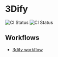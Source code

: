 # 3Dify
![CI Status](https://github.com/vincentken3d/3Dify/workflows/3Dify%20CI/badge.svg?branch=master)
![CI Status](https://github.com/guidou44/AlgorithmPresenter/workflows/AlgorithmPresenter%20CI/badge.svg?branch=master)


## Workflows

- [3dify workflow](https://app.diagrams.net/#G1MxuSSUgGnH9CzKzNf4AJWA0E4ojQDX-n)